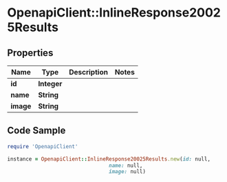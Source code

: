 # OpenapiClient::InlineResponse20025Results

## Properties

Name | Type | Description | Notes
------------ | ------------- | ------------- | -------------
**id** | **Integer** |  | 
**name** | **String** |  | 
**image** | **String** |  | 

## Code Sample

```ruby
require 'OpenapiClient'

instance = OpenapiClient::InlineResponse20025Results.new(id: null,
                                 name: null,
                                 image: null)
```


